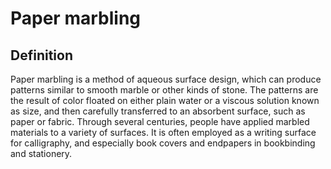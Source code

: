 # Paper marbling

## Definition

Paper marbling is a method of aqueous surface design, which can produce patterns similar to smooth marble or other kinds
of stone. The patterns are the result of color floated on either plain water or a viscous solution known as size, and
then carefully transferred to an absorbent surface, such as paper or fabric. Through several centuries, people have
applied marbled materials to a variety of surfaces. It is often employed as a writing surface for calligraphy, and
especially book covers and endpapers in bookbinding and stationery.

